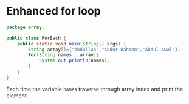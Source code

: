 # Enhanced for loop

```java
package array;

public class ForEach {
	public static void main(String[] args) {
		String array[]={"Abdullah","Abdur Rahman","Abdul Awal"};
		for(String names : array){
			System.out.println(names);
		}
	}
}
```
Each time the variable `names` traverse through  array index and print the element.